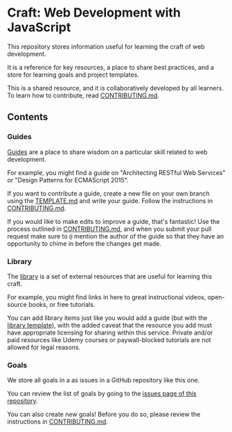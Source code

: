 # Craft: Web Development with JavaScript

This repository stores information useful for learning the craft of web development.

It is a reference for key resources, a place to share best practices, and a store for learning goals and project templates.

This is a shared resource, and it is collaboratively developed by all learners. To learn how to contribute, read [CONTRIBUTING.md](CONTRIBUTING.md).

## Contents

### Guides

[Guides](./guides) are a place to share wisdom on a particular skill related to web development.

For example, you might find a guide on "Architecting RESTful Web Services" or "Design Patterns for ECMAScript 2015".

If you want to contribute a guide, create a new file on your own branch using the [TEMPLATE.md][guide-template] and write your guide. Follow the instructions in [CONTRIBUTING.md](CONTRIBUTING.md).

If you would like to make edits to improve a guide, that's fantastic! Use the process outlined in [CONTRIBUTING.md](CONTRIBUTING.md), and when you submit your pull request make sure to `@` mention the author of the guide so that they have an opportunity to chime in before the changes get made.

### Library

The [library](./library) is a set of external resources that are useful for learning this craft.

For example, you might find links in here to great instructional videos, open-source books, or free tutorials.

You can add library items just like you would add a guide (but with the [library template][library-template]), with the added caveat that the resource you add must have appropriate licensing for sharing within this service. Private and/or paid resources like Udemy courses or paywall-blocked tutorials are not allowed for legal reasons.

### Goals

We store all goals in a as issues in a GitHub repository like this one.

You can review the list of goals by going to the [issues page of this repository][repo-issues].

You can also create new goals! Before you do so, please review the instructions in [CONTRIBUTING.md](CONTRIBUTING.md).

[guide-template]: ./guides/TEMPLATE.md
[library-template]: ./library/TEMPLATE.md
[repo-issues]: https://github.com/GuildCrafts/web-development-js/issues/
